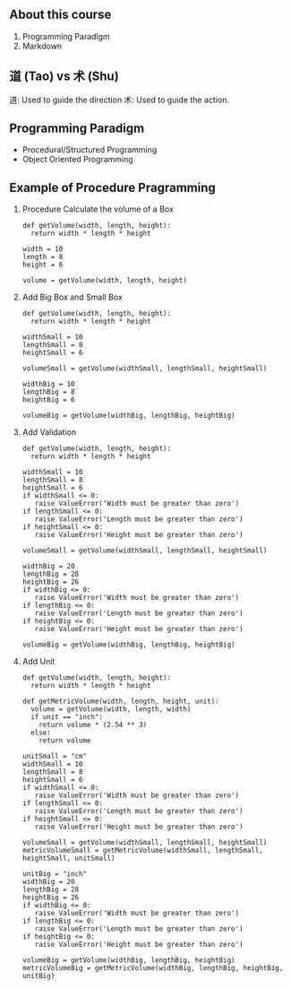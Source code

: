 ## About this course

1. Programming Paradigm
2. Markdown 

## 道 (Tao) vs 术 (Shu)

道: Used to guide the direction
术: Used to guide the action.

## Programming Paradigm

- Procedural/Structured Programming
- Object Oriented Programming

## Example of Procedure Pragramming

1. Procedure Calculate the volume of a Box

    ````
    def getVolume(width, length, height):
      return width * length * height

    width = 10 
    length = 8 
    height = 6

    volume = getVolume(width, length, height)
    ````
    
1. Add Big Box and Small Box

    ````
    def getVolume(width, length, height):
      return width * length * height

    widthSmall = 10 
    lengthSmall = 8 
    heightSmall = 6

    volumeSmall = getVolume(widthSmall, lengthSmall, heightSmall)

    widthBig = 10 
    lengthBig = 8 
    heightBig = 6

    volumeBig = getVolume(widthBig, lengthBig, heightBig)
    ````
1. Add Validation

    ````
    def getVolume(width, length, height):
      return width * length * height

    widthSmall = 10 
    lengthSmall = 8 
    heightSmall = 6
    if widthSmall <= 0:
       raise ValueError('Width must be greater than zero')
    if lengthSmall <= 0:
       raise ValueError('Length must be greater than zero')
    if heightSmall <= 0:
       raise ValueError('Height must be greater than zero')

    volumeSmall = getVolume(widthSmall, lengthSmall, heightSmall)

    widthBig = 20 
    lengthBig = 28 
    heightBig = 26
    if widthBig <= 0:
       raise ValueError('Width must be greater than zero')
    if lengthBig <= 0:
       raise ValueError('Length must be greater than zero')
    if heightBig <= 0:
       raise ValueError('Height must be greater than zero')

    volumeBig = getVolume(widthBig, lengthBig, heightBig)
    ````
1. Add Unit 

    ````
    def getVolume(width, length, height):
      return width * length * height

    def getMetricVolume(width, length, height, unit):
      volume = getVolume(width, length, width)
      if unit == "inch":
        return volume * (2.54 ** 3)
      else:
        return volume  

    unitSmall = "cm"
    widthSmall = 10 
    lengthSmall = 8 
    heightSmall = 6
    if widthSmall <= 0:
       raise ValueError('Width must be greater than zero')
    if lengthSmall <= 0:
       raise ValueError('Length must be greater than zero')
    if heightSmall <= 0:
       raise ValueError('Height must be greater than zero')

    volumeSmall = getVolume(widthSmall, lengthSmall, heightSmall)
    metricVolumeSmall = getMetricVolume(widthSmall, lengthSmall, heightSmall, unitSmall)

    unitBig = "inch"
    widthBig = 20 
    lengthBig = 28 
    heightBig = 26
    if widthBig <= 0:
       raise ValueError('Width must be greater than zero')
    if lengthBig <= 0:
       raise ValueError('Length must be greater than zero')
    if heightBig <= 0:
       raise ValueError('Height must be greater than zero')

    volumeBig = getVolume(widthBig, lengthBig, heightBig)
    metricVolumeBig = getMetricVolume(widthBig, lengthBig, heightBig, unitBig)
    ````

